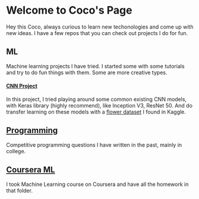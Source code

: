 # Welcome to Coco's Page

Hey this Coco, always curious to learn new techonologies and come up with new ideas.
I have a few repos that you can check out projects I do for fun.

## ML

Machine learning projects I have tried. I started some with some tutorials and try to do fun things with them. Some are more creative types.

#### [CNN Project](https://github.com/cocokechun/CNN)

In this project, I tried playing around some common existing CNN models, with Keras library (highly recommend), like Inception V3, ResNet 50. And do transfer learning on these models with a [flower dataset](https://www.kaggle.com/alxmamaev/flowers-recognition) I found in Kaggle.

## [Programming](https://github.com/cocokechun/Programming)

Competitive programming questions I have written in the past, mainly in college.

## [Coursera ML](https://github.com/cocokechun/CourseraML)

I took Machine Learning course on Coursera and have all the homework in that folder.
